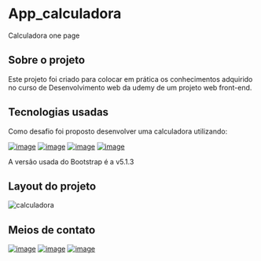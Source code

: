 # App_calculadora

Calculadora one page

## Sobre o projeto
Este projeto foi criado para colocar em prática os conhecimentos adquirido no curso de 
Desenvolvimento web da udemy de um projeto web front-end. 

## Tecnologias usadas
Como desafio foi proposto desenvolver uma calculadora utilizando:

[![image](https://img.shields.io/badge/HTML5-E34F26?style=for-the-badge&logo=html5&logoColor=white)](https://www.w3schools.com/html/default.asp)
[![image](https://img.shields.io/badge/CSS3-1572B6?style=for-the-badge&logo=css3&logoColor=white)](https://www.w3schools.com/css/default.asp)
[![image](https://img.shields.io/badge/JavaScript-F7DF1E?style=for-the-badge&logo=javascript&logoColor=black)](https://www.w3schools.com/js/default.asp)
[![image](https://img.shields.io/badge/Bootstrap-563D7C?style=for-the-badge&logo=bootstrap&logoColor=white)](https://getbootstrap.com/docs/5.2/getting-started/introduction/https://getbootstrap.com/docs/5.2/getting-started/introduction/)

A versão usada do Bootstrap é a v5.1.3

## Layout do projeto
![calculadora](https://user-images.githubusercontent.com/93053356/171954010-c359c035-2acf-464c-97c8-ed740d7e976d.png)

## Meios de contato 
[![image](https://img.shields.io/badge/LinkedIn-0077B5?style=for-the-badge&logo=linkedin&logoColor=white)](https://www.linkedin.com/in/jardeylson-jacinto-769769156)
[![image](https://img.shields.io/badge/Instagram-E4405F?style=for-the-badge&logo=instagram&logoColor=white)](https://www.instagram.com/jardeylsonjacinto/)
[![image](https://img.shields.io/badge/Gmail-D14836?style=for-the-badge&logo=gmail&logoColor=white)](jardeylsong.m@gmail.com)


